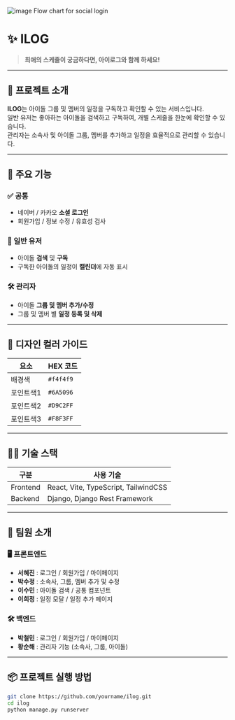 ![image](https://github.com/user-attachments/assets/40d4147c-0215-4393-bd2a-6df72f175685)
Flow chart for social login


# ✨ ILOG

> **최애의 스케줄이 궁금하다면, 아이로그와 함께 하세요!**

---

## 📌 프로젝트 소개

**ILOG**는 아이돌 그룹 및 멤버의 일정을 구독하고 확인할 수 있는 서비스입니다.  
일반 유저는 좋아하는 아이돌을 검색하고 구독하여, 개별 스케줄을 한눈에 확인할 수 있습니다.  
관리자는 소속사 및 아이돌 그룹, 멤버를 추가하고 일정을 효율적으로 관리할 수 있습니다.

---

## 🚀 주요 기능

### ✅ 공통
- 네이버 / 카카오 **소셜 로그인**
- 회원가입 / 정보 수정 / 유효성 검사

### 👤 일반 유저
- 아이돌 **검색** 및 **구독**
- 구독한 아이돌의 일정이 **캘린더**에 자동 표시

### 🛠️ 관리자
- 아이돌 **그룹 및 멤버 추가/수정**
- 그룹 및 멤버 별 **일정 등록 및 삭제**

---

## 🎨 디자인 컬러 가이드

| 요소       | HEX 코드  |
|------------|-----------|
| 배경색     | `#f4f4f9` |
| 포인트색1  | `#6A5096` |
| 포인트색2  | `#D9C2FF` |
| 포인트색3  | `#F8F3FF` |

---

## 🧑‍💻 기술 스택

| 구분 | 사용 기술 |
|------|-----------|
| Frontend | React, Vite, TypeScript, TailwindCSS |
| Backend  | Django, Django Rest Framework |

---

## 👥 팀원 소개

### 🖥 프론트엔드
- **서혜진** : 로그인 / 회원가입 / 마이페이지
- **박수정** : 소속사, 그룹, 멤버 추가 및 수정
- **이수민** : 아이돌 검색 / 공통 컴포넌트
- **이희정** : 일정 모달 / 일정 추가 페이지

### 🛠 백엔드
- **박철민** : 로그인 / 회원가입 / 마이페이지
- **황순해** : 관리자 기능 (소속사, 그룹, 아이돌)

---

## 📦 프로젝트 실행 방법

```bash
git clone https://github.com/yourname/ilog.git
cd ilog
python manage.py runserver

